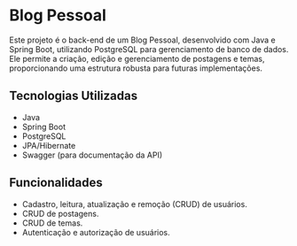 # Blog Pessoal

Este projeto é o back-end de um Blog Pessoal, desenvolvido com Java e Spring Boot, utilizando PostgreSQL para gerenciamento de banco de dados. Ele permite a criação, edição e gerenciamento de postagens e temas, proporcionando uma estrutura robusta para futuras implementações.

## Tecnologias Utilizadas

- Java
- Spring Boot
- PostgreSQL
- JPA/Hibernate
- Swagger (para documentação da API)


## Funcionalidades

- Cadastro, leitura, atualização e remoção (CRUD) de usuários.
- CRUD de postagens.
- CRUD de temas.
- Autenticação e autorização de usuários.
